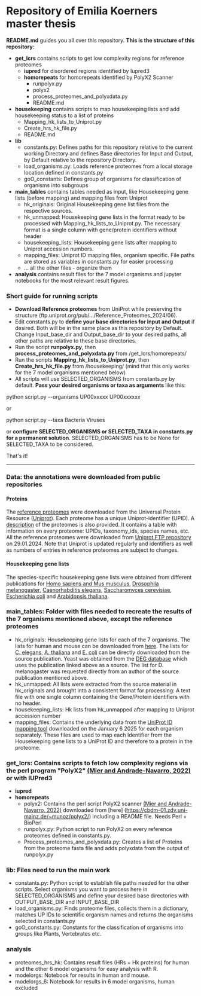 # Repository of Emilia Koerners master thesis

**README.md** guides you all over this repository. **This is the structure of this repository:** 
 - **get_lcrs** contains scripts to get low complexity regions for reference proteomes
	- **iupred** for disordered regions identified by Iupred3
	- **homorepeats** for homorepeats identified by PolyX2 Scanner
		- runpolyx.py
		- polyx2
		- process_proteomes_and_polyxdata.py
		- README.md
 - **housekeeping** contains scripts to map housekeeping lists and add housekeeping status to a list of proteins
	- Mapping_hk_lists_to_Uniprot.py
	- Create_hrs_hk_file.py
	- README.md
- **lib**
	- constants.py: Defines paths for this repository relative to the current working Directory and defines Base directories for Input and Output, by Default relative to the repository Directory.
	- load_organisms.py: Loads reference proteomes from a local storage location defined in constants.py
	- goO_constants: Defines group of organisms for classification of organisms into subgroups
 - **main_tables** contains tables needed as input, like Housekeeping gene lists (before mapping) and mapping files from Uniprot
	- hk_originals: Original Housekeeping gene list files from the respective sources.
	- hk_unmapped: Housekeeping gene lists in the format ready to be processed with Mapping_hk_lists_to_Uniprot.py. The necessary format is a single column with gene/protein identifiers without header
	- housekeeping_lists: Housekeeping gene lists after mapping to Uniprot accession numbers.
	- mapping_files: Uniprot ID mapping files, organism specific. File paths are stored as variables in constants.py for easier processing
	- ... all the other files - organize them
- **analysis** contains result files for the 7 model organisms and jupyter notebooks for the most relevant result figures.


### Short guide for running scripts
- **Download Reference proteomes** from UniProt while preserving the structure (ftp.uniprot.org/pub/.../Reference_Proteomes_2024/06).
- Edit constants.py to **define your base directories for Input and Output** if desired. Both will be in the same place as this repository by Default. Change Input_base_dir and Output_base_dir to your desired paths, all other paths are relative to these base directories.
- Run the script **runpolyx.py**, then **process_proteomes_and_polyxdata.py** from /get_lcrs/homorepeats/
- Run the scripts **Mapping_hk_lists_to_Uniprot.py**, then **Create_hrs_hk_file.py** from /housekeeping/ (mind that this only works for the 7 model organisms mentioned below)
- All scripts will use SELECTED_ORGANISMS from constants.py by default. **Pass your desired organisms or taxa as arguments** like this:

python script.py --organisms UP00xxxxx UP00xxxxxx

or

python script.py --taxa Bacteria Viruses

or **configure SELECTED_ORGANISMS or SELECTED_TAXA in constants.py for a permanent solution**. SELECTED_ORGANISMS has to be None for SELECTED_TAXA to be considered.

That's it!

   ---
### Data: the annotations were downloaded from public repositories

#### Proteins
The [reference proteomes](https://www.uniprot.org/proteomes/?query=*&fil=reference%3Ayes) were downloaded from the Universal Protein Resource ([Uniprot](https://www.uniprot.org/)). Each proteome has a unique Uniprot-identifier (UPID). A [description](https://ftp.uniprot.org/pub/databases/uniprot/current_release/knowledgebase/reference_proteomes/README) of the proteomes is also provided. It contains a table with information on every proteome: UPIDs, taxonomy_ids, species names, etc. All the reference proteomes were downloaded from [Uniprot FTP repository](https://ftp.uniprot.org/pub/databases/uniprot/current_release/knowledgebase/reference_proteomes/) on 29.01.2024. Note that Uniprot is updated regularly and identifiers as well as numbers of entries in reference proteomes are subject to changes.

#### Housekeeping gene lists
The species-specific housekeeping gene lists were obtained from different publications for [Homo sapiens and Mus musculus](https://pubmed.ncbi.nlm.nih.gov/32663312/), [Drosophila melanogaster](https://genome.cshlp.org/content/27/7/1153.short), [Caenorhabditis elegans](https://journals.plos.org/ploscompbiol/article?id=10.1371/journal.pcbi.1010295), [Saccharomyces cerevisiae](https://www.nature.com/articles/nature00935), [Escherichia coli](https://journals.asm.org/doi/full/10.1128/jb.185.19.5673-5684.2003) and [Arabidopsis thaliana](https://onlinelibrary.wiley.com/doi/full/10.1111/tpj.13415).

### main_tables: Folder with files needed to recreate the results of the 7 organisms mentioned above, except the reference proteomes
- hk_originals: Housekeeping gene lists for each of the 7 organisms. The lists for human and mouse can be downloaded from [here](https://housekeeping.unicamp.br/?download). The lists for [C. elegans](https://doi.org/10.1371/journal.pcbi.1010295.s014), [A. thaliana](https://onlinelibrary.wiley.com/action/downloadSupplement?doi=10.1111%2Ftpj.13415&file=tpj13415-sup-0005-DataS1-S8.xlsx) and [E. coli](https://www.genome.wisc.edu/Gerdes2003/supplementary_table.html) can be directly downloaded from the source publication. Yeast was obtained from the [DEG database](https://tubic.org/deg/public/index.php/organism/eukaryotes/DEG2001.html) which uses the publication linked above as a source. The list for D. melanogaster was requested directly from an author of the source publication mentioned above.
- hk_unmapped: All lists were extracted from the source material in hk_originals and brought into a consistent format for processing: A text file with one single column containing the Gene/Protein identifiers with no header.
- housekeeping_lists: Hk lists from hk_unmapped after mapping to Uniprot accession number
- mapping_files: Contains the underlying data from the [UniProt ID mapping tool](https://www.uniprot.org/id-mapping) downloaded on the January 6 2025 for each organism separately. These files are used to map each Identifier from the Housekeeping gene lists to a UniProt ID and therefore to a protein in the proteome. 


### get_lcrs: Contains scripts to fetch low complexity regions via the perl program "PolyX2" [(Mier and Andrade-Navarro, 2022)](https://www.mdpi.com/2073-4425/13/5/758) or with IUPred3
- **iupred**
- **homorepeats**
	- polyx2: Contains the perl script PolyX2 scanner [(Mier and Andrade-Navarro, 2022)](https://www.mdpi.com/2073-4425/13/5/758) downloaded from [here]
(https://cbdm-01.zdv.uni-mainz.de/~munoz/polyx2/) including a README file. Needs Perl + BioPerl
	- runpolyx.py: Python script to run PolyX2 on every reference proteomes defined in constants.py.
	- Process_proteomes_and_polyxdata.py: Creates a list of Proteins from the proteome fasta file and adds polyxdata from the output of runpolyx.py

### lib: Files need to run the main work
- constants.py: Python script to establish file paths needed for the other scripts. Select organisms you want to process here in SELECTED_ORGANISMS and define your desired base directories with OUTPUT_BASE_DIR and INPUT_BASE_DIR
- load_organisms.py: Finds proteome files, collects them in a dictionary, matches UP IDs to scientific organism names and returns the organisms selected in constants.py
- goO_constants.py: Constants for the classification of organisms into groups like Plants, Vertebrates etc.

### analysis
- proteomes_hrs_hk: Contains result files (HRs + Hk proteins) for human and the other 6 model organisms for easy analysis with R.
- modelorgs: Notebook for results in human and mouse.
- modelorgs_6: Notebook for results in 6 model organisms, human excluded
